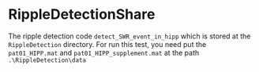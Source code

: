 # RippleDetectionShare
The ripple detection code `detect_SWR_event_in_hipp` which is stored at the `RippleDetection` directory. For run this test, you need put the `pat01_HIPP.mat` and `pat01_HIPP_supplement.mat` at the path `.\RippleDetection\data`
